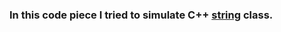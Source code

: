 ### In this code piece I tried to simulate C++ [string](http://www.cplusplus.com/reference/string/string/?kw=string) class.
